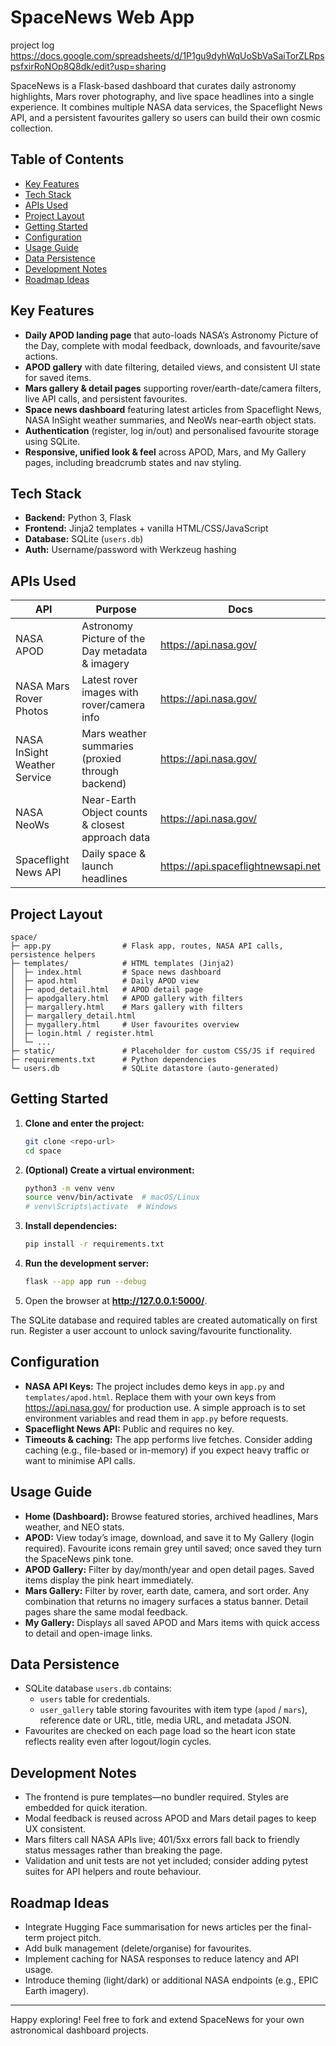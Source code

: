 # SpaceNews Web App
project log 
   https://docs.google.com/spreadsheets/d/1P1gu9dyhWqUoSbVaSaiTorZLRpspsfxirRoNOp8Q8dk/edit?usp=sharing

SpaceNews is a Flask-based dashboard that curates daily astronomy highlights, Mars rover photography, and live space headlines into a single experience. It combines multiple NASA data services, the Spaceflight News API, and a persistent favourites gallery so users can build their own cosmic collection.

## Table of Contents
- [Key Features](#key-features)
- [Tech Stack](#tech-stack)
- [APIs Used](#apis-used)
- [Project Layout](#project-layout)
- [Getting Started](#getting-started)
- [Configuration](#configuration)
- [Usage Guide](#usage-guide)
- [Data Persistence](#data-persistence)
- [Development Notes](#development-notes)
- [Roadmap Ideas](#roadmap-ideas)

## Key Features
- **Daily APOD landing page** that auto-loads NASA’s Astronomy Picture of the Day, complete with modal feedback, downloads, and favourite/save actions.
- **APOD gallery** with date filtering, detailed views, and consistent UI state for saved items.
- **Mars gallery & detail pages** supporting rover/earth-date/camera filters, live API calls, and persistent favourites.
- **Space news dashboard** featuring latest articles from Spaceflight News, NASA InSight weather summaries, and NeoWs near-earth object stats.
- **Authentication** (register, log in/out) and personalised favourite storage using SQLite.
- **Responsive, unified look & feel** across APOD, Mars, and My Gallery pages, including breadcrumb states and nav styling.

## Tech Stack
- **Backend:** Python 3, Flask
- **Frontend:** Jinja2 templates + vanilla HTML/CSS/JavaScript
- **Database:** SQLite (`users.db`)
- **Auth:** Username/password with Werkzeug hashing

## APIs Used
| API | Purpose | Docs |
| --- | --- | --- |
| NASA APOD | Astronomy Picture of the Day metadata & imagery | https://api.nasa.gov/ |
| NASA Mars Rover Photos | Latest rover images with rover/camera info | https://api.nasa.gov/ |
| NASA InSight Weather Service | Mars weather summaries (proxied through backend) | https://api.nasa.gov/ |
| NASA NeoWs | Near-Earth Object counts & closest approach data | https://api.nasa.gov/ |
| Spaceflight News API | Daily space & launch headlines | https://api.spaceflightnewsapi.net |

## Project Layout
```
space/
├─ app.py                # Flask app, routes, NASA API calls, persistence helpers
├─ templates/            # HTML templates (Jinja2)
│  ├─ index.html         # Space news dashboard
│  ├─ apod.html          # Daily APOD view
│  ├─ apod_detail.html   # APOD detail page
│  ├─ apodgallery.html   # APOD gallery with filters
│  ├─ margallery.html    # Mars gallery with filters
│  ├─ margallery_detail.html
│  ├─ mygallery.html     # User favourites overview
│  ├─ login.html / register.html
│  └─ ...
├─ static/               # Placeholder for custom CSS/JS if required
├─ requirements.txt      # Python dependencies
└─ users.db              # SQLite datastore (auto-generated)
```

## Getting Started
1. **Clone and enter the project:**
   ```bash
   git clone <repo-url>
   cd space
   ```

2. **(Optional) Create a virtual environment:**
   ```bash
   python3 -m venv venv
   source venv/bin/activate  # macOS/Linux
   # venv\Scripts\activate  # Windows
   ```

3. **Install dependencies:**
   ```bash
   pip install -r requirements.txt
   ```

4. **Run the development server:**
   ```bash
   flask --app app run --debug
   ```

5. Open the browser at **http://127.0.0.1:5000/**.

The SQLite database and required tables are created automatically on first run. Register a user account to unlock saving/favourite functionality.

## Configuration
- **NASA API Keys:** The project includes demo keys in `app.py` and `templates/apod.html`. Replace them with your own keys from https://api.nasa.gov/ for production use. A simple approach is to set environment variables and read them in `app.py` before requests.
- **Spaceflight News API:** Public and requires no key.
- **Timeouts & caching:** The app performs live fetches. Consider adding caching (e.g., file-based or in-memory) if you expect heavy traffic or want to minimise API calls.

## Usage Guide
- **Home (Dashboard):** Browse featured stories, archived headlines, Mars weather, and NEO stats.
- **APOD:** View today’s image, download, and save it to My Gallery (login required). Favourite icons remain grey until saved; once saved they turn the SpaceNews pink tone.
- **APOD Gallery:** Filter by day/month/year and open detail pages. Saved items display the pink heart immediately.
- **Mars Gallery:** Filter by rover, earth date, camera, and sort order. Any combination that returns no imagery surfaces a status banner. Detail pages share the same modal feedback.
- **My Gallery:** Displays all saved APOD and Mars items with quick access to detail and open-image links.

## Data Persistence
- SQLite database `users.db` contains:
  - `users` table for credentials.
  - `user_gallery` table storing favourites with item type (`apod` / `mars`), reference date or URL, title, media URL, and metadata JSON.
- Favourites are checked on each page load so the heart icon state reflects reality even after logout/login cycles.

## Development Notes
- The frontend is pure templates—no bundler required. Styles are embedded for quick iteration.
- Modal feedback is reused across APOD and Mars detail pages to keep UX consistent.
- Mars filters call NASA APIs live; 401/5xx errors fall back to friendly status messages rather than breaking the page.
- Validation and unit tests are not yet included; consider adding pytest suites for API helpers and route behaviour.

## Roadmap Ideas
- Integrate Hugging Face summarisation for news articles per the final-term project pitch.
- Add bulk management (delete/organise) for favourites.
- Implement caching for NASA responses to reduce latency and API usage.
- Introduce theming (light/dark) or additional NASA endpoints (e.g., EPIC Earth imagery).

---

Happy exploring! Feel free to fork and extend SpaceNews for your own astronomical dashboard projects.


